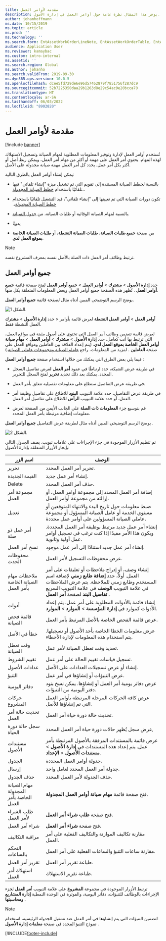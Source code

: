 ```yaml
---
title: مقدمة لأوامر العمل
description: يوفر هذا المقال نظرة عامة حول أوامر العمل في إدارة الأصول.
author: johanhoffmann
ms.date: 10/15/2019
ms.topic: article
ms.prod: ''
ms.technology: ''
ms.search.form: EntAssetWorkOrderLineNote, EntAssetWorkOrderTable, EntAssetWorkOrderActive, EntAssetWorkOrderHoursInfoPart, EntAssetWorkOrderLineListPage, EntAssetWorkOrderAddObjectBOMItem, EntAssetWorkOrderTablePoolAdd, EntAssetWorkOrderPurchReqListPagePreviewPane, EntAssetWorkOrderPoolReferenceAdd, EntAssetWorkOrderWorkspace, EntAssetWorkOrderTableAdjust, EntAssetWorkOrderGantt, EntAssetWorkOrderNotes, EntAssetWorkOrderActivePart, EntAssetWorkOrderTableInfoPart, EntAssetWorkOrderLineListPagePreviewPane, EntAssetWorkOrderTool, EntAssetMobileWorkOrderLineDetails, EntAssetMobileWorkOrderLineList, EntAssetMobileWorkOrderDetails
audience: Application User
ms.reviewer: kamaybac
ms.custom: intro-internal
ms.assetid: ''
ms.search.region: Global
ms.author: johanho
ms.search.validFrom: 2019-09-30
ms.dyn365.ops.version: 10.0.5
ms.openlocfilehash: dcee5fd729de6e96d57462879f7851756f287dc9
ms.sourcegitcommit: 52b7225350daa29b1263d8e29c54ac9e20bcca70
ms.translationtype: HT
ms.contentlocale: ar-SA
ms.lasthandoff: 06/03/2022
ms.locfileid: "8902820"
---
```

# <a name="introduction-to-work-orders"></a>مقدمة لأوامر العمل

[!include [banner](../../includes/banner.md)]



تُستخدم أوامر العمل لإدارة وتوفير المعلومات المطلوبة لمهام الصيانة وتسجيل الاستهلاك لهذه المهام. يحتوي أمر العمل على مهمة أو أكثر من مهام أمر العمل، ويمكن ربط أصل أو أكثر بكل أمر عمل. يحدد كل أمر العمل مهمة صيانة مجدولة على الأصل.

يمكن إنشاء أوامر العمل بالطرق التالية:

- بالنسبة لخطط الصيانة المستندة إلى تقويم التي تم تشغيل ميزة "إنشاء تلقائي" فيها تلقائيًا باستخدام [خطط الصيانة المجدولة](../preventive-and-reactive-maintenance/schedule-maintenance-plans.md)،.

- تكون دورات الصيانة التي تم تعيينها إلى "إنشاء تلقائي"، ‏‫قيد التشغيل تلقائيًا باستخدام [خطط الصيانة المجدولة](../preventive-and-reactive-maintenance/maintenance-rounds.md)،.

- بالنسبة لمهام الصيانة الوقائية أو طلبات الصيانة، من [جدول الصيانة](../preventive-and-reactive-maintenance/maintenance-schedule.md).

- يدويًا

- من صفحة **جميع طلبات الصيانة**، **طلبات الصيانة النشطة**، أو **طلبات الصيانة الخاصة بموقع العمل لدي**.

>[!NOTE]
>ترتبط وظائف أمر العمل ذات الصلة بالأصل نفسه بمعرف المشروع نفسه.

## <a name="all-work-orders"></a>جميع أوامر العمل

حدد **إدارة الأصول** > **مشترك** > **أوامر العمل** > **جميع أوامر العمل** لفتح صفحة قائمة **جميع أوامر العمل** . تُظهر هذه الصفحة جميع أوامر العمل وبعض المعلومات المتعلقة بكل منها.

يوضح الرسم التوضيحي المبين أدناه مثال لصفحة قائمة **جميع أوامر العمل‬**.

![الشكل 1.](media/01-work-orders.png)

حدد **إدارة الأصول** > **مشترك‏‎** > **أوامر العمل** > **أوامر العمل النشطة** لعرض قائمة بأوامر العمل النشطة فقط. 

لعرض قائمة تتضمن وظائف أمر العمل التي تحتوي على أصول مثبتة في مواقع العمل، التي ترتبط بها أنت كعامل، حدد **إدارة الأصول** > **مشترك** > **أوامر العمل** > **مهام صيانة أوامر العمل الخاصة بموقع العمل لدي**. (يتم إعداد العلاقة بين العاملين ومواقع العمل على صفحة **العاملين** . لمزيد من المعلومات، راجع [عاملو الصيانة ومجموعات عاملي الصيانة](../setup-for-objects/workers-and-worker-groups.md).)

فيما يلي بعض الطرق التي يمكنك من خلالها استخدام صفحة **جميع أوامر العمل** :

- في طريقة عرض الشبكة، حدد ارتباطًا في عمود **أمر العمل** لعرض تفاصيل السجل المحدد. يمكنك بعد ذلك تحديد **تحرير** لفتح السجل للتحرير.

- في طريقة عرض التفاصيل ستطلع على معلومات تفصيلية تتعلق بأمر العمل.  

- في طريقة عرض التفاصيل، حدد علامة التبويب **البنود** للاطلاع على تفاصيل وظيفة أمر العمل، أو حدد علامة التبويب **الرأس** للاطلاع على تفاصيل أمر العمل.  

- قم بتوسيع جزء **المعلومات ذات الصلة‬** على الجانب الأيمن من الصفحة لعرض معلومات إضافية مرتبطة بأمر العمل المحدد.

يوضح الرسم التوضيحي المبين أدناه مثال لطريقة عرض التفاصيل **جميع أوامر العمل‬** .

![الشكل 2.](media/02-work-orders.png)


تم تنظيم الأزرار الموجودة في جزء الإجراءات على علامات تبويب. يصف الجدول التالي بإيجاز الأزرار المتعلقة بإدارة الأصول:



| اسم الزر                     | ‏‏الوصف                                                                                                                                                                                                                                                             |
|---------------------------------|-------------------------------------------------------------------------------------------------------------------------------------------------------------------------------------------------------------------------------------------------------------------------|
| تحرير                            | تحرير أمر العمل المحدد.                                                                                                                                                                                                                                           |
| القيمة الجديدة                             | إنشاء أمر عمل جديد.                                                                                                                                                                                                                                                  |
| Delete                          | حذف أمر العمل المحدد.                                                                                                                                                                                                                                         |
| مجموعة أمر العمل                 | إضافة أمر العمل المحدد إلى مجموعة أوامر العمل، أو إزالته من مجموعة أوامر العمل.                                                                                                                                                                                           |
| تعديل                          | ضبط معلومات حول تاريخ البدء والانتهاء المتوقعين أو مستوي الخدمة أو عامل الصيانة المسؤول أو مجموعة عاملي الصيانة المسؤولين على أوامر عمل محددة.                                                                                                                                     |
| أمر عمل ذو صلة              | إنشاء أمر عمل جديد مرتبط بوظيفة أمر العمل المحددة. ويكون هذا الأمر مفيدًا إذا كنت ترغب في تسجيل أوامر عمل أولية وثانوية.                                                                                                                              |
| نسخ أمر العمل                 | إنشاء أمر عمل جديد استنادًا إلى أمر عمل موجود.                                                                                                                                                                                                               |
| محفوظات الحدث                   | عرض محفوظات التسجيل لأمر العمل.                                                                                                                                                                                                                |
| ملاحظات مهام الصيانة الخاصة بأمر العمل                           | إنشاء وصف، أو إدراج ملاحظات أو تعليقات على أمر العمل. أولاً، حدد **إضافة طابع زمني** لإضافة اسم المستخدم وطابع زمني للملاحظة. يتم عرض الملاحظات في علامة التبويب **الوصف** في علامة التبويب السريع **تفاصيل البند** لصفحة **أمر العمل** .         |
| أدوات                           | إنشاء قائمة بالأدوات المطلوبة على أمر عمل. يتم إعداد الأدوات كموارد في **إدارة المؤسسة** > **الموارد** > **الموارد**.                                                                                                      |
| قائمة فحص الصيانة           | عرض قائمة الفحص الخاصة بالأصل المرتبط بأمر العمل.                                                                                                                                                                                                              |
| خطأ في الأصل                     | عرض معلومات الخطا الخاصة بأحد الأصول أو تسجيلها. يتم استخدام هذه المعلومات لإدارة الأخطاء.                                                                                                                                                                                      |
| وقت تعطل الصيانة            | تحديد وقت تعطل الصيانة لأمر عمل.                                                                                                                                                                                                                               |
| تقييم الشروط            | تسجيل قياسات تقييم الحالة على أمر عمل.                                                                                                                                                                                                             |
| عدادات الأصول                 | إنشاء أو عرض تسجيلات العدادات على الأصل.                                                                                                                                                                                                                     |
| التنبؤ                        | عرض التنبؤات أو إنشاؤها في أمر عمل.                                                                                                                                                                                                                               |
| دفاتر اليومية                        | عرض دفاتر يومية أمر العمل أو إنشاؤها. يمكن نسخ بنود دفتر اليومية من التنبؤات.                                                                                                                                                                                         |
| حركات المشروع            | عرض كافة الحركات المرحلة المرتبطة بأوامر العمل التي تم إنشاؤها للأصل.                                                                                                                                                                                             |
| تحديث حالة أمر العمل           | تحديث حالة دورة حياة أمر العمل.                                                                                                                                                                                                                                                |
| سجل حالة دورة الحياة                      | عرض سجل يُظهر حالات دورة حياة أمر العمل المحدد,                                                                                                                                                                                                                   |
| مستندات الأصول                | عرض قائمة بالمستندات المرفقة بالأصول المرتبطة بأمر عمل. يتم إعداد هذه المستندات في **إدارة الأصول** > **الإعداد‏‎** > **مستندات الأصول**.                                                                                                 |
| الجدول                        | جدولة أوامر العمل المحددة.                                                                                                                                                                                                                                      |
| إرسال            | جدولة أمر العمل المحدد لعامل واحد.                                                                                                                                                                                                                        |
| حذف الجدول                 | حذف الجدولة لأمر العمل المحدد.                                                                                                                                                                                                                          |
| مهام الصيانة المجدولة الخاصة بأمر العمل             | فتح صفحة قائمة **مهام صيانة أوامر العمل المجدولة‬**.                                                                                                                                                                                                                             |
| طلب الشراء لأمر العمل | فتح صفحة **طلب شراء أمر العمل**.                                                                                                                                                                                                                 |
| شراء أمر العمل             | فتح صفحة **شراء أمر العمل**.                                                                                                                                                                                                                             |
| مراقبة التكاليف                    | مقارنة تكاليف الموازنة والتكاليف الفعلية على أمر العمل.                                                                                                                                                                                                                |
| التحكم بالساعات                    | مقارنة ساعات التنبؤ والساعات الفعلية على أمر العمل.                                                                                                                                                                                                                |
| تقرير أمر العمل               | طباعة تقرير أمر العمل.                                                                                                                                                                                                                                                |
| استهلاك أمر العمل          | طباعة تقرير الاستهلاك.                                                                                                                                                                                                                                               |


ترتبط الأزرار الموجودة في مجموعة **المشروع** على علامة التبويب **أمر العمل** لجزء الإجراءات‬ بالوظائف للتنبؤات، دفاتر اليومية، والفوترة في الوحدة النمطية **إدارة المشاريع ومحاسبتها‬** .

>[!NOTE]
>لتضمين التنبؤات التي يتم إنشاؤها في أمر العمل عند تشغيل الجدولة الرئيسية، استخدام نموذج التنبؤ المحدد في صفحة **معلمات إدارة الأصول‬** .



[!INCLUDE[footer-include](../../../includes/footer-banner.md)]